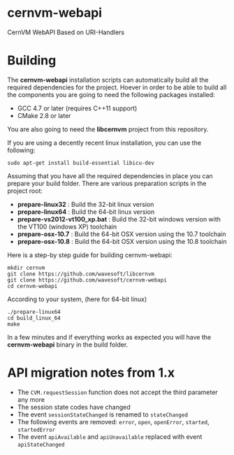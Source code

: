 cernvm-webapi
=============

CernVM WebAPI Based on URI-Handlers

Building
========

The __cernvm-webapi__ installation scripts can automatically build all the required dependencies for the project. Hoever in order to be able to build all the components you are going to need the following packages installed:

 * GCC 4.7 or later (requires C++11 support)
 * CMake 2.8 or later

You are also going to need the __libcernvm__ project from this repository.

If you are using a decently recent linux installation, you can use the following:

    sudo apt-get install build-essential libicu-dev

Assuming that you have all the required dependencies in place you can prepare your build folder. There are various preparation scripts in the project root:

 * __prepare-linux32__ : Build the 32-bit linux version
 * __prepare-linux64__ : Build the 64-bit linux version
 * __prepare-vs2012-vt100_xp.bat__ : Build the 32-bit windows version with the VT100 (windows XP) toolchain
 * __prepare-osx-10.7__ : Build the 64-bit OSX version using the 10.7 toolchain
 * __prepare-osx-10.8__ : Build the 64-bit OSX version using the 10.8 toolchain

Here is a step-by step guide for building cernvm-webapi:

    mkdir cernvm
    git clone https://github.com/wavesoft/libcernvm
    git clone https://github.com/wavesoft/cernvm-webapi
    cd cernvm-webapi

According to your system, (here for 64-bit linux)

    ./prepare-linux64
    cd build_linux_64
    make

In a few minutes and if everything works as expected you will have the **cernvm-webapi** binary in the build folder.

API migration notes from 1.x
============================

 * The ```CVM.requestSession``` function does not accept the third parameter any more
 * The session state codes have changed
 * The event ```sessionStateChanged``` is renamed to ```stateChanged```
 * The following events are removed: ```error```, ```open```, ```openError```, ```started```, ```startedError``` 
 * The event ```apiAvailable``` and ```apiUnavailable``` replaced with event ```apiStateChanged```
 
